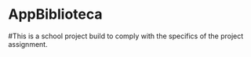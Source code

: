 # AppBiblioteca

#This is a school project build to comply with the specifics of the project assignment.

